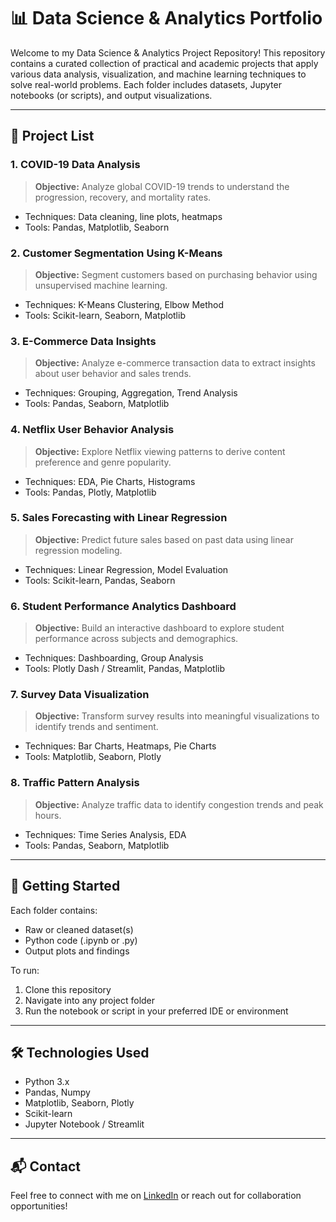 
# 📊 Data Science & Analytics Portfolio

Welcome to my Data Science & Analytics Project Repository! This repository contains a curated collection of practical and academic projects that apply various data analysis, visualization, and machine learning techniques to solve real-world problems. Each folder includes datasets, Jupyter notebooks (or scripts), and output visualizations.

---

## 📁 Project List

### 1. COVID-19 Data Analysis
> **Objective:** Analyze global COVID-19 trends to understand the progression, recovery, and mortality rates.
- Techniques: Data cleaning, line plots, heatmaps
- Tools: Pandas, Matplotlib, Seaborn

### 2. Customer Segmentation Using K-Means
> **Objective:** Segment customers based on purchasing behavior using unsupervised machine learning.
- Techniques: K-Means Clustering, Elbow Method
- Tools: Scikit-learn, Seaborn, Matplotlib

### 3. E-Commerce Data Insights
> **Objective:** Analyze e-commerce transaction data to extract insights about user behavior and sales trends.
- Techniques: Grouping, Aggregation, Trend Analysis
- Tools: Pandas, Seaborn, Matplotlib

### 4. Netflix User Behavior Analysis
> **Objective:** Explore Netflix viewing patterns to derive content preference and genre popularity.
- Techniques: EDA, Pie Charts, Histograms
- Tools: Pandas, Plotly, Matplotlib

### 5. Sales Forecasting with Linear Regression
> **Objective:** Predict future sales based on past data using linear regression modeling.
- Techniques: Linear Regression, Model Evaluation
- Tools: Scikit-learn, Pandas, Seaborn

### 6. Student Performance Analytics Dashboard
> **Objective:** Build an interactive dashboard to explore student performance across subjects and demographics.
- Techniques: Dashboarding, Group Analysis
- Tools: Plotly Dash / Streamlit, Pandas, Matplotlib

### 7. Survey Data Visualization
> **Objective:** Transform survey results into meaningful visualizations to identify trends and sentiment.
- Techniques: Bar Charts, Heatmaps, Pie Charts
- Tools: Matplotlib, Seaborn, Plotly

### 8. Traffic Pattern Analysis
> **Objective:** Analyze traffic data to identify congestion trends and peak hours.
- Techniques: Time Series Analysis, EDA
- Tools: Pandas, Seaborn, Matplotlib

---

## 📌 Getting Started

Each folder contains:
- Raw or cleaned dataset(s)
- Python code (.ipynb or .py)
- Output plots and findings

To run:
1. Clone this repository
2. Navigate into any project folder
3. Run the notebook or script in your preferred IDE or environment

---

## 🛠 Technologies Used

- Python 3.x
- Pandas, Numpy
- Matplotlib, Seaborn, Plotly
- Scikit-learn
- Jupyter Notebook / Streamlit

---

## 📬 Contact

Feel free to connect with me on [LinkedIn](https://linkedin.com/) or reach out for collaboration opportunities!
